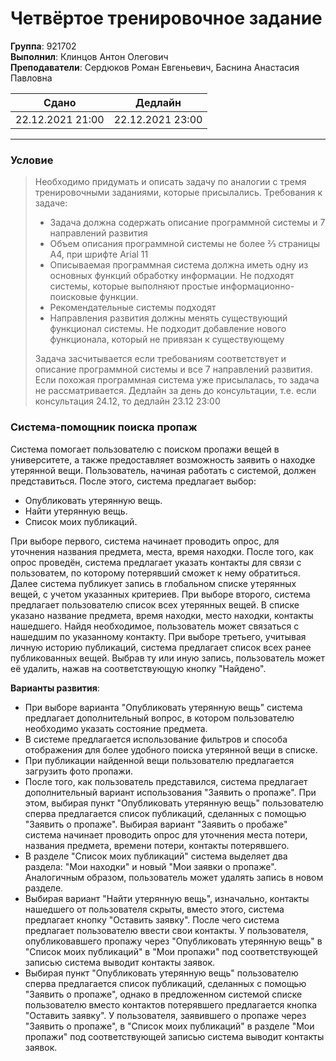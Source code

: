 # Четвёртое тренировочное задание


**Группа**: 921702 <br />
**Выполнил**: Клинцов Антон Олегович <br />
**Преподаватели**: Сердюков Роман Евгеньевич, Баснина Анастасия Павловна

Сдано | Дедлайн 
------------- | ------------- 
 22.12.2021 21:00  | 22.12.2021 23:00

<hr />

### Условие
> Необходимо придумать и описать задачу по аналогии с тремя тренировочными заданиями, которые присылались.
> Требования к задаче:
> - Задача должна содержать описание программной системы и 7 направлений развития
> - Объем описания программной системы не более ⅔ страницы А4, при шрифте Arial 11
> - Описываемая программная система должна иметь одну из основных функций обработку информации. Не подходят системы, которые выполняют простые информационно-поисковые функции. 
> - Рекомендательные системы подходят
> - Направления развития должны менять существующий функционал системы. Не подходит добавление нового функционала, который не привязан к существующему
> 
> Задача засчитывается если требованиям соответствует и описание программной системы и все 7 направлений развития.
> Если похожая программная система уже присылалась, то задача не рассматривается.
> Дедлайн за день до консультации, т.е. если консультация 24.12, то дедлайн 23.12 23:00



### Система-помощник поиска пропаж

Система помогает пользователю с поиском пропажи вещей в университете, а также предоставляет возможность заявить о находке утерянной вещи. Пользователь, начиная работать с системой, должен представиться. После этого, система предлагает выбор:
- Опубликовать утерянную вещь.
- Найти утерянную вещь.
- Список моих публикаций.

При выборе первого, система начинает проводить опрос, для уточнения названия предмета, места, время находки. После того, как опрос проведён, система предлагает указать контакты
для связи с пользоватем, по которому потерявший сможет к нему обратиться. Далее система публикует запись в глобальном списке утерянных вещей, с учетом указанных критериев.
При выборе второго, система предлагает пользователю список всех утерянных вещей. В списке указано название предмета, время находки, место находки, контакты нашедшего. Найдя необходимое, пользователь может связаться с нашедшим по указанному контакту.
При выборе третьего, учитывая личную историю публикаций, система предлагает список всех ранее публикованных вещей. Выбрав ту или иную запись, пользователь может её удалить, нажав на соответствующую кнопку "Найдено".

**Варианты развития**:
- При выборе варианта "Опубликовать утерянную вещь" система предлагает дополнительный вопрос, в котором пользователю необходимо указать состояние предмета.
- В системе предлагается использование фильтров и способа отображения для более удобного поиска утерянной вещи в списке.
- При публикации найденной вещи пользователю предлагается загрузить фото пропажи.
- После того, как пользователь представился, система предлагает дополнительный вариант использования "Заявить о пропаже". При этом, выбирая пункт "Опубликовать утерянную вещь" пользователю сперва предлагается список публикаций, сделанных с помощью "Заявить о пропаже". Выбирая вариант "Заявить о пробаже" система начинает проводить опрос для уточнения места потери, названия предмета, времени потери, контакты потерявшего.
- В разделе "Список моих публикаций" система выделяет два раздела: "Мои находки" и новый "Мои заявки о пропаже". Аналогичным образом, пользователь может удалять запись в новом разделе.
- Выбирая вариант "Найти утерянную вещь", изначально, контакты нашедшего от пользователя скрыты, вместо этого, система предлагает кнопку "Оставить заявку". После чего система предлагает пользователю ввести свои контакты. У пользователя, опубликовавшего пропажу через "Опубликовать утерянную вещь" в "Список моих публикаций" в "Мои пропажи" под соответствующей записью система выводит контакты заявок.
- Выбирая пункт "Опубликовать утерянную вещь" пользователю сперва предлагается список публикаций, сделанных с помощью "Заявить о пропаже", однако в предложенном системой списке пользователю вместо контактов потерявшего предлагается кнопка "Оставить заявку". У пользователя, заявившего о пропаже через "Заявить о пропаже", в "Список моих публикаций" в разделе "Мои пропажи" под соответствующей записью система выводит контакты заявок.
